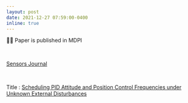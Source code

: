 ```yaml
---
layout: post
date: 2021-12-27 07:59:00-0400
inline: true
---
```


📜🌟  Paper is published in MDPI

<br/>

[Sensors Journal](https://www.mdpi.com/journal/sensors)


<br/>

Title : [Scheduling PID Attitude and Position Control Frequencies under Unknown External Disturbances](https://www.mdpi.com/1424-8220/22/1/150)

